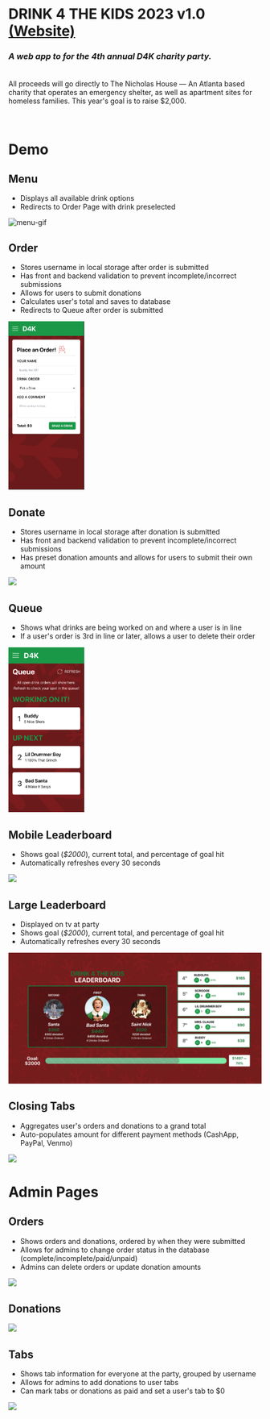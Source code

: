 # DRINK 4 THE KIDS 2023 v1.0 [(Website)](https://d4k2k23.web.app/)

### *A web app to for the 4th annual D4K charity party.*<br><br>

All proceeds will go directly to The Nicholas House — An Atlanta based charity that operates an emergency shelter, as well as apartment sites for homeless families.
This year's goal is to raise $2,000.<br>

<br>

# Demo 

## Menu
- Displays all available drink options
- Redirects to Order Page with drink preselected


<img src="readme-stuff/menu.gif" width = "30%" alt = "menu-gif"/>
<br>


## Order
- Stores username in local storage after order is submitted
- Has front and backend validation to prevent incomplete/incorrect submissions
- Allows for users to submit donations 
- Calculates user's total and saves to database
- Redirects to Queue after order is submitted


<img src="readme-stuff/order.png" width = "30%" />
<br>

## Donate
- Stores username in local storage after donation is submitted
- Has front and backend validation to prevent incomplete/incorrect submissions
- Has preset donation amounts and allows for users to submit their own amount

<img src="readme-stuff/donate.gif" width = "30%" />
<br>

## Queue
- Shows what drinks are being worked on and where a user is in line
- If a user's order is 3rd in line or later, allows a user to delete their order

<img src="readme-stuff/queue.png" width = "30%" />
<br>

## Mobile Leaderboard
- Shows goal (*$2000*), current total, and percentage of goal hit
- Automatically refreshes every 30 seconds

<img src="readme-stuff/mobile-leaderboard.gif" width = "30%" />
<br>

## Large Leaderboard
- Displayed on tv at party
- Shows goal (*$2000*), current total, and percentage of goal hit
- Automatically refreshes every 30 seconds

<img src="readme-stuff/large-leaderboard.png" />
<br>

## Closing Tabs
- Aggregates user's orders and donations to a grand total
- Auto-populates amount for different payment methods (CashApp, PayPal, Venmo)

<img src="readme-stuff/closing-tab.gif" width = "30%" />
<br>

# Admin Pages

## Orders
- Shows orders and donations, ordered by when they were submitted
- Allows for admins to change order status in the database (complete/incomplete/paid/unpaid)
- Admins can delete orders or update donation amounts

<img src="readme-stuff/admin-orders.gif" />
<br>

## Donations

<img src="readme-stuff/admin-donations.gif" />
<br>


## Tabs
- Shows tab information for everyone at the party, grouped by username
- Allows for admins to add donations to user tabs
- Can mark tabs or donations as paid and set a user's tab to $0

<img src="readme-stuff/tabs.gif"/>